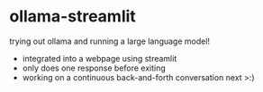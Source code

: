 # ollama-streamlit
trying out ollama and running a large language model!
- integrated into a webpage using streamlit
- only does one response before exiting
- working on a continuous back-and-forth conversation next >:)
